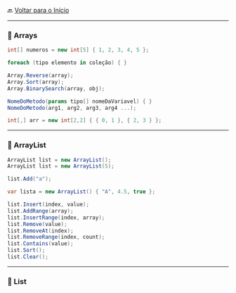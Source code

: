 🔙 [Voltar para o Início](https://github.com/4L1C3-R4BB1T/estudos-c-sharp "Voltar para o Início")

---

### 🔸 Arrays

```cs
int[] numeros = new int[5] { 1, 2, 3, 4, 5 };

foreach (tipo elemento in coleção) { }

Array.Reverse(array);
Array.Sort(array);
Array.BinarySearch(array, obj);

NomeDoMetodo(params tipo[] nomeDaVariavel) { }
NomeDoMetodo(arg1, arg2, arg3, arg4 ...);

int[,] arr = new int[2,2] { { 0, 1 }, { 2, 3 } };
```

---

### 🔸 ArrayList

```cs
ArrayList list = new ArrayList();
ArrayList list = new ArrayList(5);

list.Add("a");

var lista = new ArrayList() { "A", 4.5, true };

list.Insert(index, value);
list.AddRange(array);
list.InsertRange(index, array);
list.Remove(value);
list.RemoveAt(index);
list.RemoveRange(index, count);
list.Contains(value);
list.Sort();
list.Clear();
```

---

### 🔸 List

```cs


```
